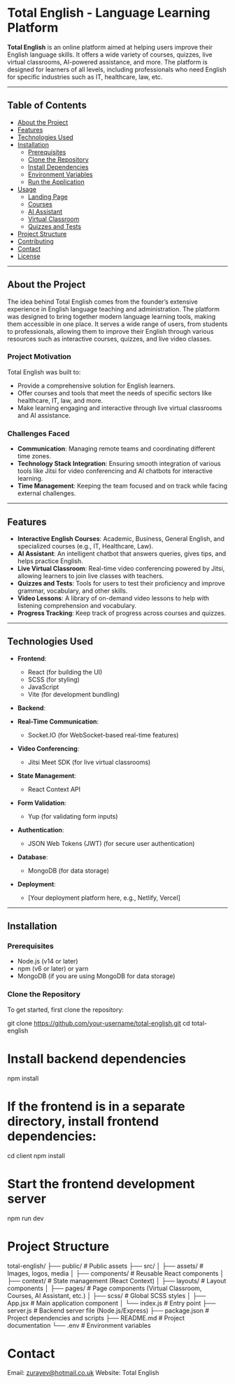 # **Total English - Language Learning Platform**

**Total English** is an online platform aimed at helping users improve their English language skills. It offers a wide variety of courses, quizzes, live virtual classrooms, AI-powered assistance, and more. The platform is designed for learners of all levels, including professionals who need English for specific industries such as IT, healthcare, law, etc.

---

## **Table of Contents**
- [About the Project](#about-the-project)
- [Features](#features)
- [Technologies Used](#technologies-used)
- [Installation](#installation)
  - [Prerequisites](#prerequisites)
  - [Clone the Repository](#clone-the-repository)
  - [Install Dependencies](#install-dependencies)
  - [Environment Variables](#environment-variables)
  - [Run the Application](#run-the-application)
- [Usage](#usage)
  - [Landing Page](#landing-page)
  - [Courses](#courses)
  - [AI Assistant](#ai-assistant)
  - [Virtual Classroom](#virtual-classroom)
  - [Quizzes and Tests](#quizzes-and-tests)
- [Project Structure](#project-structure)
- [Contributing](#contributing)
- [Contact](#contact)
- [License](#license)

---

## **About the Project**

The idea behind Total English comes from the founder’s extensive experience in English language teaching and administration. The platform was designed to bring together modern language learning tools, making them accessible in one place. It serves a wide range of users, from students to professionals, allowing them to improve their English through various resources such as interactive courses, quizzes, and live video classes.

### **Project Motivation**
Total English was built to:
- Provide a comprehensive solution for English learners.
- Offer courses and tools that meet the needs of specific sectors like healthcare, IT, law, and more.
- Make learning engaging and interactive through live virtual classrooms and AI assistance.

### **Challenges Faced**
- **Communication**: Managing remote teams and coordinating different time zones.
- **Technology Stack Integration**: Ensuring smooth integration of various tools like Jitsi for video conferencing and AI chatbots for interactive learning.
- **Time Management**: Keeping the team focused and on track while facing external challenges.

---

## **Features**

- **Interactive English Courses**: Academic, Business, General English, and specialized courses (e.g., IT, Healthcare, Law).
- **AI Assistant**: An intelligent chatbot that answers queries, gives tips, and helps practice English.
- **Live Virtual Classroom**: Real-time video conferencing powered by Jitsi, allowing learners to join live classes with teachers.
- **Quizzes and Tests**: Tools for users to test their proficiency and improve grammar, vocabulary, and other skills.
- **Video Lessons**: A library of on-demand video lessons to help with listening comprehension and vocabulary.
- **Progress Tracking**: Keep track of progress across courses and quizzes.

---

## **Technologies Used**

- **Frontend**: 
  - React (for building the UI)
  - SCSS (for styling)
  - JavaScript
  - Vite (for development bundling)
  
- **Backend**: 
  
  
- **Real-Time Communication**: 
  - Socket.IO (for WebSocket-based real-time features)
  
- **Video Conferencing**: 
  - Jitsi Meet SDK (for live virtual classrooms)
  
- **State Management**: 
  - React Context API
  
- **Form Validation**: 
  - Yup (for validating form inputs)
  
- **Authentication**: 
  - JSON Web Tokens (JWT) (for secure user authentication)
  
- **Database**: 
  - MongoDB (for data storage)
  
- **Deployment**: 
  - [Your deployment platform here, e.g., Netlify, Vercel]

---

## **Installation**

### **Prerequisites**

- Node.js (v14 or later)
- npm (v6 or later) or yarn
- MongoDB (if you are using MongoDB for data storage)

### **Clone the Repository**

To get started, first clone the repository:

git clone https://github.com/your-username/total-english.git
cd total-english

# Install backend dependencies
npm install

# If the frontend is in a separate directory, install frontend dependencies:
cd client
npm install

# Start the frontend development server
npm run dev

# Project Structure
total-english/
├── public/                     # Public assets
├── src/
│   ├── assets/                 # Images, logos, media
│   ├── components/             # Reusable React components
│   ├── context/                # State management (React Context)
│   ├── layouts/                # Layout components
│   ├── pages/                  # Page components (Virtual Classroom, Courses, AI Assistant, etc.)
│   ├── scss/                   # Global SCSS styles
│   ├── App.jsx                 # Main application component
│   └── index.js                # Entry point
├── server.js                   # Backend server file (Node.js/Express)
├── package.json                # Project dependencies and scripts
├── README.md                   # Project documentation
└── .env                        # Environment variables

# Contact
Email: zurayev@hotmail.co.uk
Website: Total English

